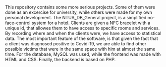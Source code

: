 This repository contains some more serious projects. Some of them were done as an excercise for university, while others
were made for my own personal development.
The NTUA_DB_General project, is a simplified no-face-control system for a hotel. Clients are given a NFC bracelet with a
unique id, that allowes them to have access to specific rooms and services. By recording where and when the clients were, 
we have access to statistical data. The most important feature of the software, is that given the fact that a client was 
diagnosed positive to Covid-19, we are able to find other possible victims that were in the same space with him at almost 
the same time. For the database, MySQL was used, while the frontend was made with HTML and CSS. Finally, the backend is 
based on PHP.
